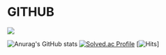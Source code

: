 # GITHUB

<a href="https://www.youtube.com/channel/UCOnEOfNK4le1__Uij7JE9GA" target="_blank"><img src="https://img.shields.io/badge/test?style=뱃지모양&logo=#FF0000&logoColor=#FF0000"/></a>

![Anurag's GitHub stats](https://github-readme-stats.vercel.app/api?username=kaffu0424&show_icons=true&theme=radical) [![Solved.ac Profile](http://mazassumnida.wtf/api/generate_badge?boj=kaffu)](https://solved.ac/kaffu)
[![Hits](https://hits.seeyoufarm.com/api/count/incr/badge.svg?url=https%3A%2F%2Fgithub.com%2Fkaffu0424&count_bg=%23AAF0EE&title_bg=%23F6E3F1&icon=rss.svg&icon_color=%230A0A0A&title=hits&edge_flat=false)]